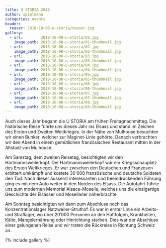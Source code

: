 ```yaml
---
title: U STORIA 2018
author: spielmann
categories: events
header:
  teaser: 2018-10-08-u-storia/teaser.jpg
gallery:
  - url:        2018-10-08-u-storia/01.jpg
    image_path: 2018-10-08-u-storia/01-thumbnail.jpg
  - url:        2018-10-08-u-storia/02.jpg
    image_path: 2018-10-08-u-storia/02-thumbnail.jpg
  - url:        2018-10-08-u-storia/03.jpg
    image_path: 2018-10-08-u-storia/03-thumbnail.jpg
  - url:        2018-10-08-u-storia/04.jpg
    image_path: 2018-10-08-u-storia/04-thumbnail.jpg
  - url:        2018-10-08-u-storia/05.jpg
    image_path: 2018-10-08-u-storia/05-thumbnail.jpg
  - url:        2018-10-08-u-storia/06.jpg
    image_path: 2018-10-08-u-storia/06-thumbnail.jpg
  - url:        2018-10-08-u-storia/07.jpg
    image_path: 2018-10-08-u-storia/07-thumbnail.jpg
  - url:        2018-10-08-u-storia/08.jpg
    image_path: 2018-10-08-u-storia/08-thumbnail.jpg
---
```


Auch dieses Jahr begann die U STORIA am fr&uuml;hen Freitagnachmittag. Die
historische Reise f&uuml;hrte uns dieses Jahr ins Elsass und stand im Zeichen
des Ersten und Zweiten Weltkrieges. In der N&auml;he von Mulhouse besuchten wir
einen Bunker, welcher zur Maginot-Linie geh&ouml;rte. Danach verbrachten wir
den Abend in einem gem&uuml;tlichen franz&ouml;sischen Restaurant mitten in der
Altstadt von Mulhouse.

Am Samstag, dem zweiten Reisetag, besichtigten wir den Hartmannsweilerkopf. Der
Hartmannsweilerkopf war ein Kriegsschauplatz des Ersten Weltkrieges. Er war
zwischen den Deutschen und Franzosen erbittert umk&auml;mpft und kostete
30'000 franz&ouml;sische und deutsche Soldaten den Tod. Nach dieser
&auml;usserst interessanten und beeindruckenden F&uuml;hrung ging es mit dem
Auto weiter in den Norden des Elsass. Die Autofahrt f&uuml;hrte uns zum
modernen Memorial Alsace-Moselle, welches uns die einzigartige Geschichte der
Els&auml;sser und Mosellaner n&auml;herbrachte.

Am Sonntag besichtigten wir dann zum Abschluss noch das Konzentrationslager
Natzweiler-Struthof. Es war in erster Linie ein Arbeits- und Straflager, wo
&uuml;ber 20’000 Personen an den Haftfolgen, Krankheiten, K&auml;lte,
Mangelern&auml;hrung oder Hinrichtung starben. Dies war der Abschluss einer
gelungenen Reise und wir traten die R&uuml;ckreise in Richtung Schweiz an.

{% include gallery %}
